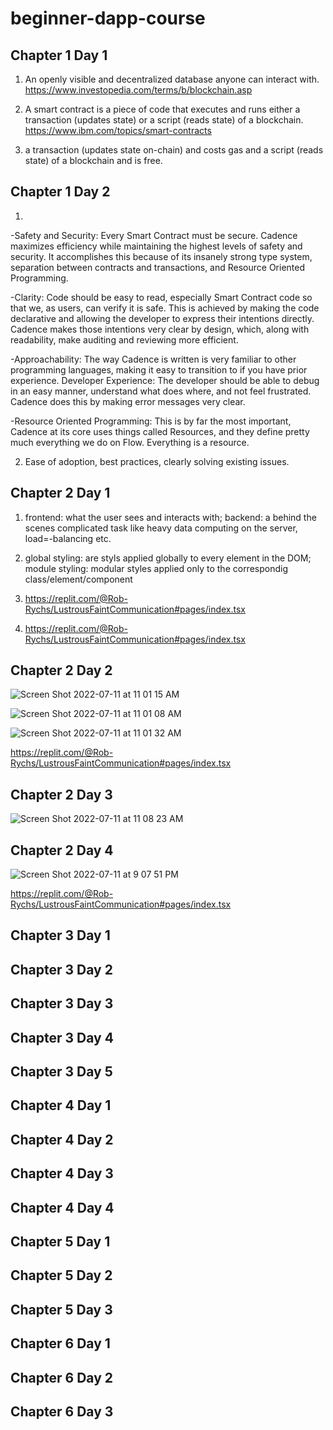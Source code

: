# beginner-dapp-course

## Chapter 1 Day 1

1. An openly visible and decentralized database anyone can interact with. https://www.investopedia.com/terms/b/blockchain.asp

2. A smart contract is a piece of code that executes and runs either a transaction (updates state) or a script (reads state) of a blockchain.
https://www.ibm.com/topics/smart-contracts

3. a transaction (updates state on-chain) and costs gas and a script (reads state) of a blockchain and is free.

## Chapter 1 Day 2

1. 
-Safety and Security: Every Smart Contract must be secure. Cadence maximizes efficiency while maintaining the highest levels of safety and security. It accomplishes this because of its insanely strong type system, separation between contracts and transactions, and Resource Oriented Programming.

-Clarity: Code should be easy to read, especially Smart Contract code so that we, as users, can verify it is safe. This is achieved by making the code declarative and allowing the developer to express their intentions directly. Cadence makes those intentions very clear by design, which, along with readability, make auditing and reviewing more efficient.

-Approachability: The way Cadence is written is very familiar to other programming languages, making it easy to transition to if you have prior experience.
Developer Experience: The developer should be able to debug in an easy manner, understand what does where, and not feel frustrated. Cadence does this by making error messages very clear.

-Resource Oriented Programming: This is by far the most important, Cadence at its core uses things called Resources, and they define pretty much everything we do on Flow. Everything is a resource.

2. Ease of adoption, best practices, clearly solving existing issues.

## Chapter 2 Day 1

1. frontend: what the user sees and interacts with; backend: a behind the scenes complicated task like heavy data computing on the server, load=-balancing etc.


2. global styling: are styls applied globally to every element in the DOM; module styling: modular styles applied only to the correspondig class/element/component

3. https://replit.com/@Rob-Rychs/LustrousFaintCommunication#pages/index.tsx


4. https://replit.com/@Rob-Rychs/LustrousFaintCommunication#pages/index.tsx


## Chapter 2 Day 2

![Screen Shot 2022-07-11 at 11 01 15 AM](https://user-images.githubusercontent.com/16437897/178405481-cca47b8d-5984-4161-9889-1ef2deecf049.png)

![Screen Shot 2022-07-11 at 11 01 08 AM](https://user-images.githubusercontent.com/16437897/178405522-cc5eed5e-1728-47e1-bc45-9558f32e57bb.png)

![Screen Shot 2022-07-11 at 11 01 32 AM](https://user-images.githubusercontent.com/16437897/178405897-4e0331b7-0fa1-40bb-9841-40faef6bca2c.png)

https://replit.com/@Rob-Rychs/LustrousFaintCommunication#pages/index.tsx

## Chapter 2 Day 3

![Screen Shot 2022-07-11 at 11 08 23 AM](https://user-images.githubusercontent.com/16437897/178406165-f6521c74-9b81-466d-8e15-7dd810105be9.png)

## Chapter 2 Day 4

![Screen Shot 2022-07-11 at 9 07 51 PM](https://user-images.githubusercontent.com/16437897/178406968-1bd18f24-db86-4aa9-b8ff-b8b347cfa84b.png)

https://replit.com/@Rob-Rychs/LustrousFaintCommunication#pages/index.tsx

## Chapter 3 Day 1

## Chapter 3 Day 2

## Chapter 3 Day 3

## Chapter 3 Day 4

## Chapter 3 Day 5

## Chapter 4 Day 1

## Chapter 4 Day 2

## Chapter 4 Day 3

## Chapter 4 Day 4

## Chapter 5 Day 1

## Chapter 5 Day 2

## Chapter 5 Day 3

## Chapter 6 Day 1

## Chapter 6 Day 2

## Chapter 6 Day 3
